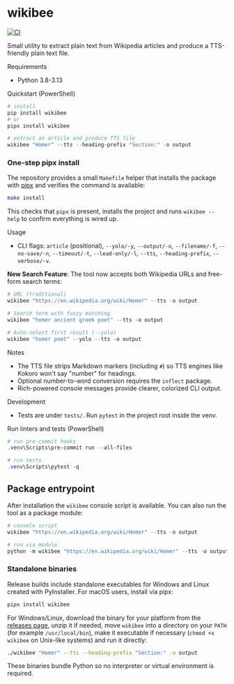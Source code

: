 # wikibee

[![CI](https://github.com/patrickdeanbrown/wikibee/actions/workflows/python-tests.yml/badge.svg)](https://github.com/patrickdeanbrown/wikibee/actions/workflows/python-tests.yml)

Small utility to extract plain text from Wikipedia articles and produce a TTS-friendly plain text file.

Requirements
- Python 3.8-3.13

Quickstart (PowerShell)

```powershell
# install
pip install wikibee
# or
pipx install wikibee

# extract an article and produce TTS file
wikibee "Homer" --tts --heading-prefix "Section:" -o output
```

### One-step pipx install

The repository provides a small `Makefile` helper that installs the package
with [pipx](https://pipx.pypa.io/) and verifies the command is available:

```bash
make install
```

This checks that `pipx` is present, installs the project and runs
`wikibee --help` to confirm everything is wired up.

Usage

- CLI flags: `article` (positional), `--yolo/-y`, `--output/-o`, `--filename/-f`, `--no-save/-n`, `--timeout/-t`, `--lead-only/-l`, `--tts`, `--heading-prefix`, `--verbose/-v`.

**New Search Feature**: The tool now accepts both Wikipedia URLs and free-form search terms:

```powershell
# URL (traditional)
wikibee "https://en.wikipedia.org/wiki/Homer" --tts -o output

# Search term with fuzzy matching
wikibee "homer ancient greek poet" --tts -o output

# Auto-select first result (--yolo)
wikibee "homer poet" --yolo --tts -o output
```

Notes
- The TTS file strips Markdown markers (including `#`) so TTS engines like Kokoro won't say "number" for headings.
- Optional number-to-word conversion requires the `inflect` package.
- Rich-powered console messages provide clearer, colorized CLI output.

Development
- Tests are under `tests/`. Run `pytest` in the project root inside the venv.

Run linters and tests (PowerShell)

```powershell
# run pre-commit hooks
.venv\Scripts\pre-commit run --all-files

# run tests
.venv\Scripts\pytest -q
```

Package entrypoint
------------------

After installation the `wikibee` console script is available. You can also run the tool as a package module:

```powershell
# console script
wikibee "https://en.wikipedia.org/wiki/Homer" --tts -o output

# run via module
python -m wikibee "https://en.wikipedia.org/wiki/Homer" --tts -o output
```

### Standalone binaries

Release builds include standalone executables for Windows and
Linux created with PyInstaller. For macOS users, install via pipx:

```bash
pipx install wikibee
```

For Windows/Linux, download the binary for your platform from
the [releases page](https://github.com/patrickdeanbrown/wikibee/releases),
unzip it if needed, move `wikibee` into a directory on your `PATH`
(for example `/usr/local/bin`), make it executable if necessary
(`chmod +x wikibee` on Unix-like systems) and run it directly:

```bash
./wikibee "Homer" --tts --heading-prefix "Section:" -o output
```

These binaries bundle Python so no interpreter or virtual environment is
required.
